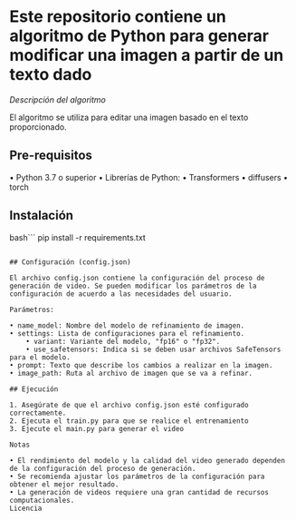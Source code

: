 # Este repositorio contiene un algoritmo de Python para generar modificar una imagen a partir de un texto dado

*Descripción del algoritmo*

El algoritmo se utiliza para editar una imagen basado en el texto proporcionado.

## Pre-requisitos

• Python 3.7 o superior
• Librerías de Python:
    • Transformers
    • diffusers
    • torch

## Instalación

bash```
pip install -r requirements.txt
```

## Configuración (config.json)

El archivo config.json contiene la configuración del proceso de generación de video. Se pueden modificar los parámetros de la configuración de acuerdo a las necesidades del usuario.

Parámetros:

• name_model: Nombre del modelo de refinamiento de imagen.
• settings: Lista de configuraciones para el refinamiento.
    • variant: Variante del modelo, "fp16" o "fp32".
    • use_safetensors: Indica si se deben usar archivos SafeTensors para el modelo.
• prompt: Texto que describe los cambios a realizar en la imagen.
• image_path: Ruta al archivo de imagen que se va a refinar.

## Ejecución

1. Asegúrate de que el archivo config.json esté configurado correctamente.
2. Ejecuta el train.py para que se realice el entrenamiento
3. Ejecute el main.py para generar el video

Notas

• El rendimiento del modelo y la calidad del video generado dependen de la configuración del proceso de generación.
• Se recomienda ajustar los parámetros de la configuración para obtener el mejor resultado.
• La generación de videos requiere una gran cantidad de recursos computacionales.
Licencia